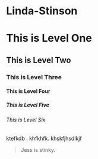 # Linda-Stinson
<h1> This is Level One </h1>
<h2> This is Level Two </h2>
<h3> This is Level Three </h3>
<h4> This is Level Four </h4>
<h5> This is Level Five </h5>
<h6> This is Level Six </h6>
<p> ktefkdb . khfkhfk. khskfjhsdlkjf </P>
<blockquote>Jess is stinky.</blockquote> 
